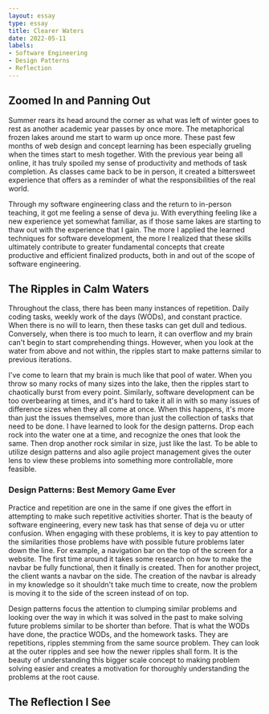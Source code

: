 ```yaml
---
layout: essay
type: essay
title: Clearer Waters
date: 2022-05-11
labels:
- Software Engineering
- Design Patterns
- Reflection
---
```


## Zoomed In and Panning Out
Summer rears its head around the corner as what was left of winter goes to rest as another academic year passes by once more. The metaphorical frozen lakes around me start to warm up once more. These past few months of web design and concept learning has been especially grueling when the times start to mesh together. With the previous year being all online, it has truly spoiled my sense of productivity and methods of task completion. As classes came back to be in person, it created a bittersweet experience that offers as a reminder of what the responsibilities of the real world.

Through my software engineering class and the return to in-person teaching, it got me feeling a sense of deva ju. With everything feeling like a new experience yet somewhat familiar, as if those same lakes are starting to thaw out with the experience that I gain. The more I applied the learned techniques for software development, the more I realized that these skills ultimately contribute to greater fundamental concepts that create productive and efficient finalized products, both in and out of the scope of software engineering.

## The Ripples in Calm Waters
Throughout the class, there has been many instances of repetition. Daily coding tasks, weekly work of the days (WODs), and constant practice. When there is no will to learn, then these tasks can get dull and tedious. Conversely, when there is too much to learn, it can overflow and my brain can't begin to start comprehending things. However, when you look at the water from above and not within, the ripples start to make patterns similar to previous iterations. 

I've come to learn that my brain is much like that pool of water. When you throw so many rocks of many sizes into the lake, then the ripples start to chaotically burst from every point. Similarly, software development can be too overbearing at times, and it's hard to take it all in with so many issues of difference sizes when they all come at once. When this happens, it's more than just the issues themselves, more than just the collection of tasks that need to be done. I have learned to look for the design patterns. Drop each rock into the water one at a time, and recognize the ones that look the same. Then drop another rock similar in size, just like the last. To be able to utilize design patterns and also agile project management gives the outer lens to view these problems into something more controllable, more feasible. 

### Design Patterns: Best Memory Game Ever
Practice and repetition are one in the same if one gives the effort in attempting to make such repetitive activities shorter. That is the beauty of software engineering, every new task has that sense of deja vu or utter confusion. When engaging with these problems, it is key to pay attention to the similarities those problems have with possible future problems later down the line. For example, a navigation bar on the top of the screen for a website. The first time around it takes some research on how to make the navbar be fully functional, then it finally is created. Then for another project, the client wants a navbar on the side. The creation of the navbar is already in my knowledge so it shouldn't take much time to create, now the problem is moving it to the side of the screen instead of on top.

Design patterns focus the attention to clumping similar problems and looking over the way in which it was solved in the past to make solving future problems similar to be shorter than before. That is what the WODs have done, the practice WODs, and the homework tasks. They are repetitions, ripples stemming from the same source problem. They can look at the outer ripples and see how the newer ripples shall form. It is the beauty of understanding this bigger scale concept to making problem solving easier and creates a motivation for thoroughly understanding the problems at the root cause.

## The Reflection I See
